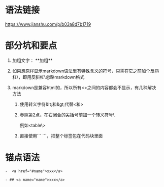 # 语法链接
   https://www.jianshu.com/p/b03a8d7b1719

# 部分坑和要点   

1. 加粗文字： \*\*加粗\*\*

2. 如果想原样显示markdown语法里有特殊含义的符号，只需在它之前加个反斜杠\\，即用反斜杠\\忽略markdown格式

3. markdown是兼容html的，所以所有&lt;&gt;之间的内容都会不显示，有几种解决方法
   1. 使用转义字符\&lt;和\&gt;代替&lt;和&gt;
   
   2. 参照第2点，在右闭合的尖括号前加一个转义符号\\
   
      例如<table\\>
      
   3. 直接使用\``` \```，把整个标签包在代码块里面

# 锚点语法

```
-  <a href="#name">xxx</a>

- ## <a name="name">xxx</a>

```



